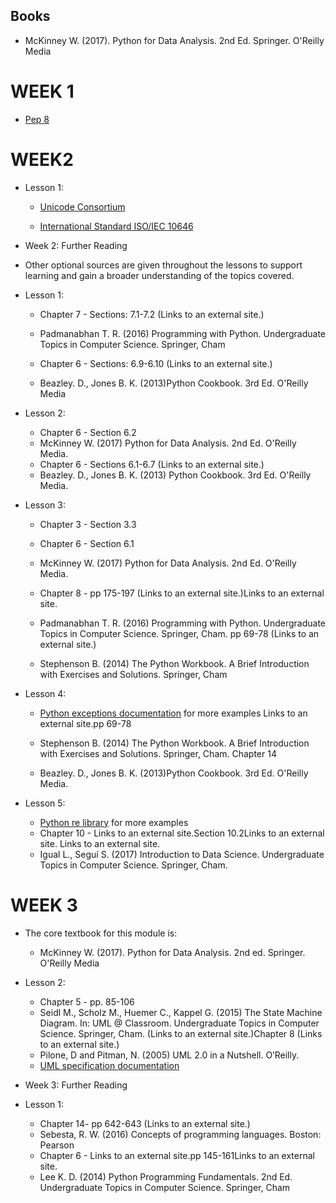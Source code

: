 ## Books

* McKinney W. (2017). Python for Data Analysis. 2nd Ed. Springer. O'Reilly Media

# WEEK 1

* [Pep 8](https://peps.python.org/pep-0008/)

# WEEK2

* Lesson 1:

    * [Unicode Consortium](http://www.unicode.org (Links to an external site.))

    * [International Standard ISO/IEC 10646](https://www.iso.org/standard/76835.html)

* Week 2: Further Reading
* Other optional sources are given throughout the lessons to support learning and gain a broader understanding of the
  topics covered.
* Lesson 1:
    * Chapter 7 - Sections: 7.1-7.2 (Links to an external site.)

    * Padmanabhan T. R. (2016) Programming with Python. Undergraduate Topics in Computer Science. Springer, Cham
    * Chapter 6 - Sections: 6.9-6.10 (Links to an external site.)

    * Beazley. D., Jones B. K.  (2013)Python Cookbook. 3rd Ed. O'Reilly Media
* Lesson 2:

    * Chapter 6 - Section 6.2
    * McKinney W. (2017) Python for Data Analysis. 2nd Ed. O'Reilly Media.
    * Chapter 6 - Sections 6.1-6.7 (Links to an external site.)
    * Beazley. D., Jones B. K.  (2013) Python Cookbook. 3rd Ed. O'Reilly Media.
* Lesson 3:
    * Chapter 3 - Section 3.3
    * Chapter 6 - Section 6.1
    * McKinney W. (2017) Python for Data Analysis. 2nd Ed. O'Reilly Media.
    * Chapter 8 - pp 175-197 (Links to an external site.)Links to an external site.
    * Padmanabhan T. R. (2016) Programming with Python. Undergraduate Topics in Computer Science. Springer, Cham. pp
      69-78  (Links to an external site.)

    * Stephenson B. (2014) The Python Workbook. A Brief Introduction with Exercises and Solutions. Springer, Cham
* Lesson 4:

    * [Python exceptions documentation](https://docs.python.org/3/library/exceptions.html) for more examples Links to an
      external site.pp 69-78

    * Stephenson B. (2014) The Python Workbook. A Brief Introduction with Exercises and Solutions. Springer, Cham.
      Chapter 14

    * Beazley. D., Jones B. K.  (2013)Python Cookbook. 3rd Ed. O'Reilly Media.
* Lesson 5:
    * [Python re library](https://docs.python.org/3/library/re.html) for more examples
    * Chapter 10 - Links to an external site.Section 10.2Links to an external site. Links to an external site.
    * Igual L., Seguí S. (2017) Introduction to Data Science. Undergraduate Topics in Computer Science. Springer, Cham.

# WEEK 3

* The core textbook for this module is:
    * McKinney W. (2017). Python for Data Analysis. 2nd ed. Springer. O'Reilly Media

* Lesson 2:
    * Chapter 5 - pp. 85-106
    * Seidl M., Scholz M., Huemer C., Kappel G. (2015) The State Machine Diagram. In: UML @ Classroom. Undergraduate
      Topics in Computer Science. Springer, Cham.
      (Links to an external site.)Chapter 8 (Links to an external site.)
    * Pilone, D and Pitman, N. (2005) UML 2.0 in a Nutshell. O’Reilly.
    * [UML specification documentation](https://www.omg.org/spec/UML/2.4/About-UML/#documents)


* Week 3: Further Reading
* Lesson 1:
    * Chapter 14- pp 642-643 (Links to an external site.)
    * Sebesta, R. W. (2016) Concepts of programming languages. Boston: Pearson
    * Chapter 6 - Links to an external site.pp 145-161Links to an external site.
    * Lee K. D. (2014) Python Programming Fundamentals. 2nd Ed. Undergraduate Topics in Computer Science. Springer, Cham 